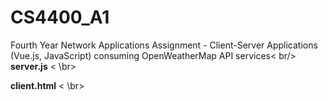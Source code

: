 # CS4400_A1
Fourth Year Network Applications Assignment - Client-Server Applications (Vue.js, JavaScript) consuming OpenWeatherMap API services< br/>
**server.js** < \br>


**client.html** < \br>
